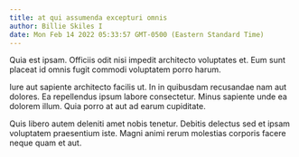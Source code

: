 ```yaml
---
title: at qui assumenda excepturi omnis
author: Billie Skiles I
date: Mon Feb 14 2022 05:33:57 GMT-0500 (Eastern Standard Time)
---
```

Quia est ipsam. Officiis odit nisi impedit architecto voluptates et. Eum sunt placeat id omnis fugit commodi voluptatem porro harum.

 Iure aut sapiente architecto facilis ut. In in quibusdam recusandae nam aut dolores. Ea repellendus ipsum labore consectetur. Minus sapiente unde ea dolorem illum. Quia porro at aut ad earum cupiditate.

 Quis libero autem deleniti amet nobis tenetur. Debitis delectus sed et ipsam voluptatem praesentium iste. Magni animi rerum molestias corporis facere neque quam et aut.